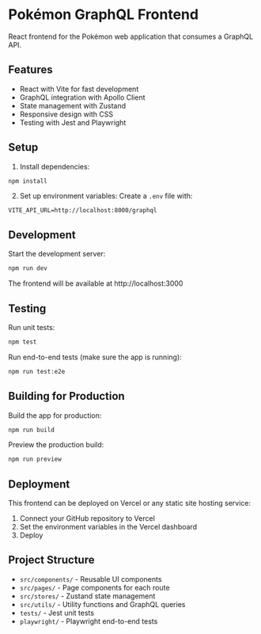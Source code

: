 # Pokémon GraphQL Frontend

React frontend for the Pokémon web application that consumes a GraphQL API.

## Features

- React with Vite for fast development
- GraphQL integration with Apollo Client
- State management with Zustand
- Responsive design with CSS
- Testing with Jest and Playwright

## Setup

1. Install dependencies:
```bash
npm install
```

2. Set up environment variables:
Create a `.env` file with:
```
VITE_API_URL=http://localhost:8000/graphql
```

## Development

Start the development server:
```bash
npm run dev
```

The frontend will be available at http://localhost:3000

## Testing

Run unit tests:
```bash
npm test
```

Run end-to-end tests (make sure the app is running):
```bash
npm run test:e2e
```

## Building for Production

Build the app for production:
```bash
npm run build
```

Preview the production build:
```bash
npm run preview
```

## Deployment

This frontend can be deployed on Vercel or any static site hosting service:

1. Connect your GitHub repository to Vercel
2. Set the environment variables in the Vercel dashboard
3. Deploy

## Project Structure

- `src/components/` - Reusable UI components
- `src/pages/` - Page components for each route
- `src/stores/` - Zustand state management
- `src/utils/` - Utility functions and GraphQL queries
- `tests/` - Jest unit tests
- `playwright/` - Playwright end-to-end tests
